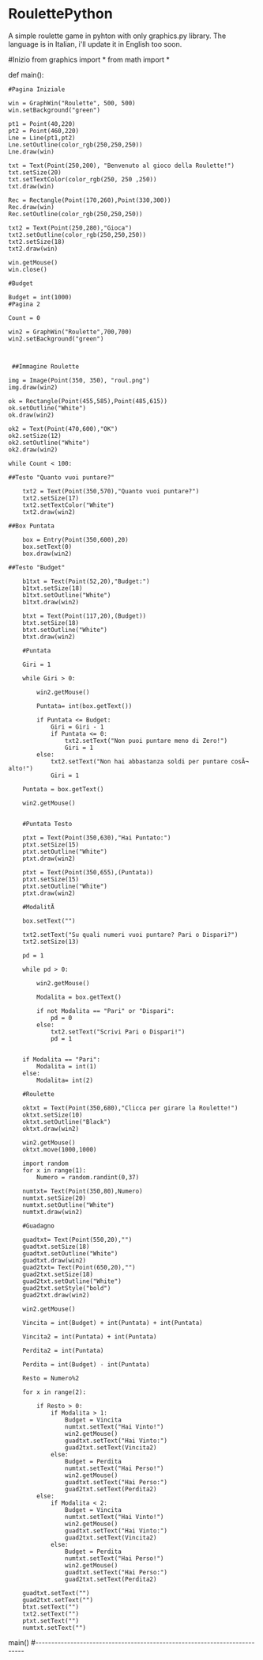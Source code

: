 # RoulettePython
A simple roulette game in pyhton with only graphics.py library.
 The language is in Italian, i'll update it in English too soon.

#Inizio
from graphics import *
from math import *

def main():

    #Pagina Iniziale
    
    win = GraphWin("Roulette", 500, 500)
    win.setBackground("green")
    
    pt1 = Point(40,220)
    pt2 = Point(460,220)
    Lne = Line(pt1,pt2)
    Lne.setOutline(color_rgb(250,250,250))
    Lne.draw(win)

    txt = Text(Point(250,200), "Benvenuto al gioco della Roulette!")
    txt.setSize(20)
    txt.setTextColor(color_rgb(250, 250 ,250))
    txt.draw(win)

    Rec = Rectangle(Point(170,260),Point(330,300))
    Rec.draw(win)
    Rec.setOutline(color_rgb(250,250,250))

    txt2 = Text(Point(250,280),"Gioca")
    txt2.setOutline(color_rgb(250,250,250))
    txt2.setSize(18)
    txt2.draw(win)

    win.getMouse()
    win.close()

    #Budget

    Budget = int(1000)
    #Pagina 2

    Count = 0

    win2 = GraphWin("Roulette",700,700)
    win2.setBackground("green")

    

     ##Immagine Roulette

    img = Image(Point(350, 350), "roul.png")
    img.draw(win2)

    ok = Rectangle(Point(455,585),Point(485,615))
    ok.setOutline("White")
    ok.draw(win2)

    ok2 = Text(Point(470,600),"OK")
    ok2.setSize(12)
    ok2.setOutline("White")
    ok2.draw(win2)

    while Count < 100:

    ##Testo "Quanto vuoi puntare?"

        txt2 = Text(Point(350,570),"Quanto vuoi puntare?")
        txt2.setSize(17)
        txt2.setTextColor("White")
        txt2.draw(win2)

    ##Box Puntata
    
        box = Entry(Point(350,600),20)
        box.setText(0)
        box.draw(win2)

    ##Testo "Budget"

        b1txt = Text(Point(52,20),"Budget:")
        b1txt.setSize(18)
        b1txt.setOutline("White")
        b1txt.draw(win2)
    
        btxt = Text(Point(117,20),(Budget))
        btxt.setSize(18)
        btxt.setOutline("White")
        btxt.draw(win2)

        #Puntata

        Giri = 1

        while Giri > 0:

            win2.getMouse()
        
            Puntata= int(box.getText())

            if Puntata <= Budget:
                Giri = Giri - 1
                if Puntata <= 0:
                    txt2.setText("Non puoi puntare meno di Zero!")
                    Giri = 1
            else:
                txt2.setText("Non hai abbastanza soldi per puntare cosÃ¬ alto!")
                Giri = 1

        Puntata = box.getText()

        win2.getMouse()
               
            
        #Puntata Testo

        ptxt = Text(Point(350,630),"Hai Puntato:")
        ptxt.setSize(15)
        ptxt.setOutline("White")
        ptxt.draw(win2)

        ptxt = Text(Point(350,655),(Puntata))
        ptxt.setSize(15)
        ptxt.setOutline("White")
        ptxt.draw(win2)

        #ModalitÃ 

        box.setText("")

        txt2.setText("Su quali numeri vuoi puntare? Pari o Dispari?")
        txt2.setSize(13)

        pd = 1

        while pd > 0:

            win2.getMouse()

            Modalita = box.getText()

            if not Modalita == "Pari" or "Dispari":
                pd = 0
            else:
                txt2.setText("Scrivi Pari o Dispari!")
                pd = 1
                

        if Modalita == "Pari":
            Modalita = int(1)
        else:
            Modalita= int(2)

        #Roulette

        oktxt = Text(Point(350,680),"Clicca per girare la Roulette!")
        oktxt.setSize(10)
        oktxt.setOutline("Black")
        oktxt.draw(win2)

        win2.getMouse()
        oktxt.move(1000,1000)

        import random
        for x in range(1):
            Numero = random.randint(0,37)

        numtxt= Text(Point(350,80),Numero)
        numtxt.setSize(20)
        numtxt.setOutline("White")
        numtxt.draw(win2)

        #Guadagno

        guadtxt= Text(Point(550,20),"")
        guadtxt.setSize(18)
        guadtxt.setOutline("White")
        guadtxt.draw(win2)
        guad2txt= Text(Point(650,20),"")
        guad2txt.setSize(18)
        guad2txt.setOutline("White")
        guad2txt.setStyle("bold")
        guad2txt.draw(win2)
        
        win2.getMouse()

        Vincita = int(Budget) + int(Puntata) + int(Puntata)

        Vincita2 = int(Puntata) + int(Puntata)

        Perdita2 = int(Puntata)

        Perdita = int(Budget) - int(Puntata)

        Resto = Numero%2

        for x in range(2):
        
            if Resto > 0:
                if Modalita > 1:
                    Budget = Vincita
                    numtxt.setText("Hai Vinto!")
                    win2.getMouse()
                    guadtxt.setText("Hai Vinto:")
                    guad2txt.setText(Vincita2)
                else:
                    Budget = Perdita
                    numtxt.setText("Hai Perso!")
                    win2.getMouse()
                    guadtxt.setText("Hai Perso:")
                    guad2txt.setText(Perdita2)
            else:
                if Modalita < 2:
                    Budget = Vincita
                    numtxt.setText("Hai Vinto!")
                    win2.getMouse()
                    guadtxt.setText("Hai Vinto:")
                    guad2txt.setText(Vincita2)
                else:
                    Budget = Perdita
                    numtxt.setText("Hai Perso!")
                    win2.getMouse()
                    guadtxt.setText("Hai Perso:")
                    guad2txt.setText(Perdita2)

        guadtxt.setText("")
        guad2txt.setText("")
        btxt.setText("")
        txt2.setText("")
        ptxt.setText("")
        numtxt.setText("")
            
        
main()
#--------------------------------------------------------------------------




















